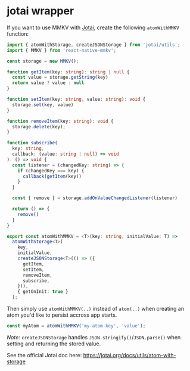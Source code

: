 # jotai wrapper

If you want to use MMKV with [Jotai](https://github.com/pmndrs/jotai), create the following `atomWithMMKV` function:

```ts
import { atomWithStorage, createJSONStorage } from 'jotai/utils';
import { MMKV } from 'react-native-mmkv';

const storage = new MMKV();

function getItem(key: string): string | null {
  const value = storage.getString(key)
  return value ? value : null
}

function setItem(key: string, value: string): void {
  storage.set(key, value)
}

function removeItem(key: string): void {
  storage.delete(key);
}

function subscribe(
  key: string,
  callback: (value: string | null) => void
): () => void {
  const listener = (changedKey: string) => {
    if (changedKey === key) {
      callback(getItem(key))
    }
  }

  const { remove } = storage.addOnValueChangedListener(listener)

  return () => {
    remove()
  }
}

export const atomWithMMKV = <T>(key: string, initialValue: T) =>
  atomWithStorage<T>(
    key,
    initialValue,
    createJSONStorage<T>(() => ({
      getItem,
      setItem,
      removeItem,
      subscribe,
    })),
    { getOnInit: true }
  );
```

Then simply use `atomWithMMKV(..)` instead of `atom(..)` when creating an atom you'd like to persist accross app starts.

```ts
const myAtom = atomWithMMKV('my-atom-key', 'value');
```

*Note:* `createJSONStorage` handles `JSON.stringify()`/`JSON.parse()` when setting and returning the stored value.

See the official Jotai doc here: https://jotai.org/docs/utils/atom-with-storage
